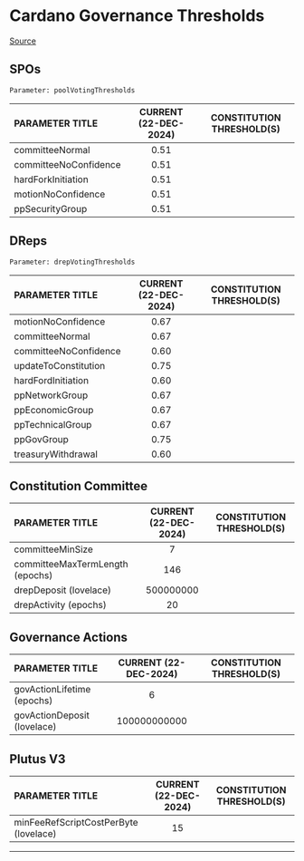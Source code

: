 # Cardano Governance Thresholds
[Source]()

## SPOs
```
Parameter: poolVotingThresholds
```

| PARAMETER TITLE                      | CURRENT (22-DEC-2024)   | CONSTITUTION THRESHOLD(S) |
|  :----------                        |  :-------------:         |  :------------:           |
| committeeNormal                       | 0.51                   |                           |
| committeeNoConfidence                 | 0.51                   |                           |
| hardForkInitiation                    | 0.51                   |                           |                    
| motionNoConfidence                    | 0.51                   |                           |
| ppSecurityGroup                       | 0.51                   |                           |

## DReps
```
Parameter: drepVotingThresholds
```

| PARAMETER TITLE                   | CURRENT (22-DEC-2024)    | CONSTITUTION THRESHOLD(S) |
| :----------                       |  :-------------:         |  :------------:           |
| motionNoConfidence                | 0.67                     |                           |
| committeeNormal                   | 0.67                     |                           |
| committeeNoConfidence             | 0.60                     |                           |
| updateToConstitution              | 0.75                     |                           |
| hardFordInitiation                | 0.60                     |                           |
| ppNetworkGroup                    | 0.67                     |                           |
| ppEconomicGroup                   | 0.67                     |                           |
| ppTechnicalGroup                  | 0.67                     |                           |
| ppGovGroup                        | 0.75                     |                           |
| treasuryWithdrawal                | 0.60                     |                           |

## Constitution Committee
| PARAMETER TITLE                   | CURRENT (22-DEC-2024)    | CONSTITUTION THRESHOLD(S) |
| :----------                       |  :-------------:         |  :------------:           |
| committeeMinSize                  | 7                        |                           |
| committeeMaxTermLength (epochs)   | 146                      |                           |
| drepDeposit (lovelace)            | 500000000                |                           |
| drepActivity (epochs)             | 20                       |                           |

## Governance Actions
| PARAMETER TITLE                   | CURRENT (22-DEC-2024)    | CONSTITUTION THRESHOLD(S) |
| :----------                       |  :-------------:         |  :------------:           |
| govActionLifetime (epochs)        | 6                        |                           |
| govActionDeposit (lovelace)       | 100000000000             |                           |

## Plutus V3
| PARAMETER TITLE                         | CURRENT (22-DEC-2024)    | CONSTITUTION THRESHOLD(S) |
| :----------                             |  :-------------:         |  :------------:           |
| minFeeRefScriptCostPerByte (lovelace)   | 15                       |                           |

---
























